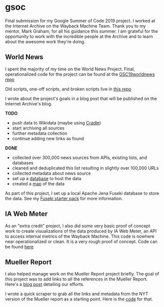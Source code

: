 # gsoc

Final submission for my Google Summer of Code 2019 project. I worked at the Internet Archive on the Wayback Machine Team. Thank you to my mentor, Mark Graham, for all his guidance this summer. I am grateful for the opportunity to work with the incredible people at the Archive and to learn about the awesome work they're doing. 

## World News

I spent the majority of my time on the World News Project. Final, operationalized code for the project can be found at the [GSC19worldnews repo](https://github.com/lsingh123/GSC2019worldnewsproject)

Old scripts, one-off scripts, and broken scripts live in [this repo](https://github.com/lsingh123/internet_archive_old)

I wrote about the project's goals in a blog post that will be published on the Internet Archive's blog. 

**TODO**

- push data to Wikidata (maybe using [Cradle](https://tools.wmflabs.org/wikidata-todo/cradle/#/))
- start archiving all sources 
- further metadata collection
- continue adding new links as found

**DONE**

- collected over 300,000 news sources from APIs, existing lists, and databases
- cleaned and deduplicated this list resulting in slightly over 100,000 URLs 
- collected metadata about news source
- set up a [database](http://wwwb-db01.us.archive.org:3030/dataset.html) to host the data
- created a [map](https://public.tableau.com/shared/ZWMTP3CBT?:display_count=yes&:origin=viz_share_link) of the data

As part of this project, I set up a local Apache Jena Fuseki database to store the data. See my [Fuseki starter pack](https://lsingh123.github.io/gsoc19/fuseki) for more information.

## IA Web Meter

As an "extra credit" project, I also did some very basic proof of concept work to create visualizations of the data produced by IA Web Meter, an API to access internal metrics of the Wayback Machine. This code is nowhere near operationalized or clean. It is a very rough proof of concept. Code can be found [here](https://github.com/lsingh123/ia_webmeter_viz)

## Mueller Report

I also helped manage work on the Mueller Report project briefly. The goal of this project was to add links to all the references in the Mueller Report. Here's a [blog post](https://blog.archive.org/2019/07/19/the-mueller-report-now-with-linked-footnotes-and-accessible/) detailing our efforts. 

I wrote a quick scraper to grab all the links and metadata from the NYT version of the Mueller report as a starting point. Here is the [code](https://github.com/lsingh123/mueller_report) for that.

